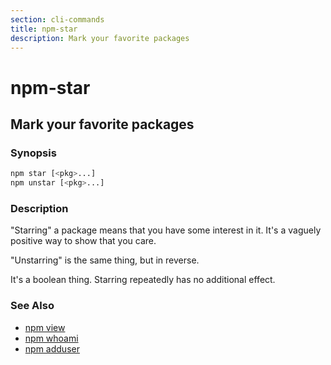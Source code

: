 ```yaml
---
section: cli-commands
title: npm-star
description: Mark your favorite packages
---
```


# npm-star

## Mark your favorite packages

### Synopsis

```bash
npm star [<pkg>...]
npm unstar [<pkg>...]
```

### Description

"Starring" a package means that you have some interest in it.  It's
a vaguely positive way to show that you care.

"Unstarring" is the same thing, but in reverse.

It's a boolean thing.  Starring repeatedly has no additional effect.

### See Also

* [npm view](/cli-commands/npm-view)
* [npm whoami](/cli-commands/npm-whoami)
* [npm adduser](/cli-commands/npm-adduser)
